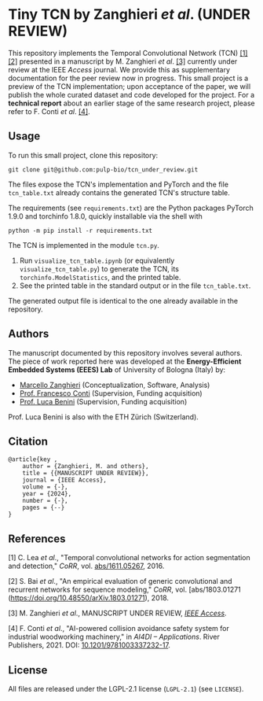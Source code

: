 # Tiny TCN by Zanghieri *et al*. (UNDER REVIEW)

This repository implements the Temporal Convolutional Network (TCN) [[1]](#1) [[2]](#2) presented in a manuscript by M. Zanghieri *et al*. [[3]](#3) currently under review at the IEEE *Access* journal.
We provide this as supplementary documentation for the peer review now in progress.
This small project is a preview of the TCN implementation; upon acceptance of the paper, we will publish the whole curated dataset and code developed for the project.
For a **technical report** about an earlier stage of the same research project, please refer to F. Conti *et al*. [[4]](#4).



## Usage

To run this small project, clone this repository:
```
git clone git@github.com:pulp-bio/tcn_under_review.git
```
The files expose the TCN's implementation and PyTorch and the file ``tcn_table.txt`` already contains the generated TCN's structure table.

The requirements (see ``requirements.txt``) are the Python packages PyTorch 1.9.0 and torchinfo 1.8.0, quickly installable via the shell with
```
python -m pip install -r requirements.txt
```
The TCN is implemented in the module ``tcn.py``.
1. Run ``visualize_tcn_table.ipynb`` (or equivalently ``visualize_tcn_table.py``) to generate the TCN, its ``torchinfo.ModelStatistics``, and the printed table.
2. See the printed table in the standard output or in the file ``tcn_table.txt``.

The generated output file is identical to the one already available in the repository.



## Authors

The manuscript documented by this repository involves several authors.
The piece of work reported here was developed at the **Energy-Efficient Embedded Systems (EEES) Lab** of University of Bologna (Italy) by:
- [Marcello Zanghieri](https://scholar.google.com/citations?user=WnIqQj4AAAAJ&hl=en) (Conceptualization, Software, Analysis)
- [Prof. Francesco Conti](https://scholar.google.it/citations?user=A70PCXoAAAAJ&hl=en) (Supervision, Funding acquisition)
- [Prof. Luca Benini](https://scholar.google.com/citations?user=8riq3sYAAAAJ&hl=en) (Supervision, Funding acquisition)

Prof. Luca Benini is also with the ETH Zürich (Switzerland).



## Citation

```
@article{key ,
    author = {Zanghieri, M. and others},
    title = {{MANUSCRIPT UNDER REVIEW}},
    journal = {IEEE Access},
    volume = {-},
    year = {2024},
    number = {-},
    pages = {--}
}
```



## References

<a id="1">[1]</a>
C. Lea *et al*., "Temporal convolutional networks for action segmentation and detection," *CoRR*, vol. [abs/1611.05267](https://doi.org/10.48550/arXiv.1611.05267), 2016.

<a id="2">[2]</a>
S. Bai *et al*., "An empirical evaluation of generic convolutional and recurrent networks for sequence modeling," *CoRR*, vol. [abs/1803.01271 (https://doi.org/10.48550/arXiv.1803.01271), 2018.

<a id="3">[3]</a>
M. Zanghieri *et al*., MANUSCRIPT UNDER REVIEW, [*IEEE Access*](https://ieeeaccess.ieee.org/).

<a id="4">[4]</a>
F. Conti *et al*., "AI-powered collision avoidance safety system for industrial woodworking machinery," in *AI4DI – Applications*. River Publishers, 2021. DOI: [10.1201/9781003337232-17](https://www.doi.org/10.1201/9781003337232-17).



## License

All files are released under the LGPL-2.1 license (`LGPL-2.1`) (see `LICENSE`).
